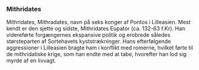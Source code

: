 ### Mithridates


Mithridates, Mithradates, navn på seks konger af Pontos i Lilleasien. Mest kendt er den sjette og sidste, Mithridates Eupator (ca. 132-63 f.Kr). Han videreførte forgængernes ekspansive politik og erobrede således størsteparten af Sortehavets kyststrækninger. Hans efterfølgende aggressioner i Lilleasien bragte ham i konflikt med romerne, hvilket førte til de mithridatiske krige, som han endte med at tabe, hvorefter han lod sig myrde af en livvagt.